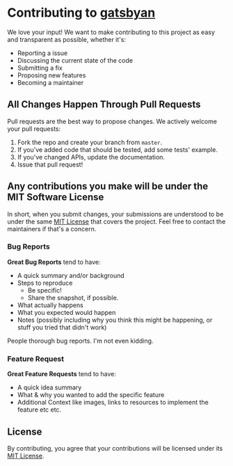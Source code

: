# Contributing to [gatsbyan](https://github.com/7sferry/gatsbyan)

We love your input! We want to make contributing to this project as easy and transparent as possible, whether it's:

- Reporting a issue
- Discussing the current state of the code
- Submitting a fix
- Proposing new features
- Becoming a maintainer

## All Changes Happen Through Pull Requests

Pull requests are the best way to propose changes. We actively welcome your pull requests:

1. Fork the repo and create your branch from `master`.
1. If you've added code that should be tested, add some tests' example.
1. If you've changed APIs, update the documentation.
1. Issue that pull request!

## Any contributions you make will be under the MIT Software License

In short, when you submit changes, your submissions are understood to be under the
same [MIT License](http://choosealicense.com/licenses/mit/) that covers the project. Feel free to contact the
maintainers if that's a concern.

### Bug Reports

**Great Bug Reports** tend to have:

- A quick summary and/or background
- Steps to reproduce
    - Be specific!
    - Share the snapshot, if possible.
- What actually happens
- What you expected would happen
- Notes (possibly including why you think this might be happening, or stuff you tried that didn't work)

People thorough bug reports. I'm not even kidding.

### Feature Request

**Great Feature Requests** tend to have:

- A quick idea summary
- What & why you wanted to add the specific feature
- Additional Context like images, links to resources to implement the feature etc etc.

## License

By contributing, you agree that your contributions will be licensed under its [MIT License](./LICENSE).
